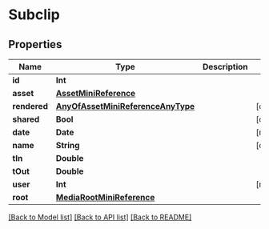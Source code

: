 # Subclip

## Properties

Name | Type | Description | Notes
------------ | ------------- | ------------- | -------------
**id** | **Int** |  | 
**asset** | [**AssetMiniReference**](AssetMiniReference.md) |  | 
**rendered** | [**AnyOfAssetMiniReferenceAnyType**](AnyOfAssetMiniReferenceAnyType.md) |  | [optional] 
**shared** | **Bool** |  | [optional] 
**date** | **Date** |  | [readonly] 
**name** | **String** |  | [optional] 
**tIn** | **Double** |  | 
**tOut** | **Double** |  | 
**user** | **Int** |  | [readonly] 
**root** | [**MediaRootMiniReference**](MediaRootMiniReference.md) |  | 

[[Back to Model list]](../#documentation-for-models) [[Back to API list]](../#documentation-for-api-endpoints) [[Back to README]](../)



